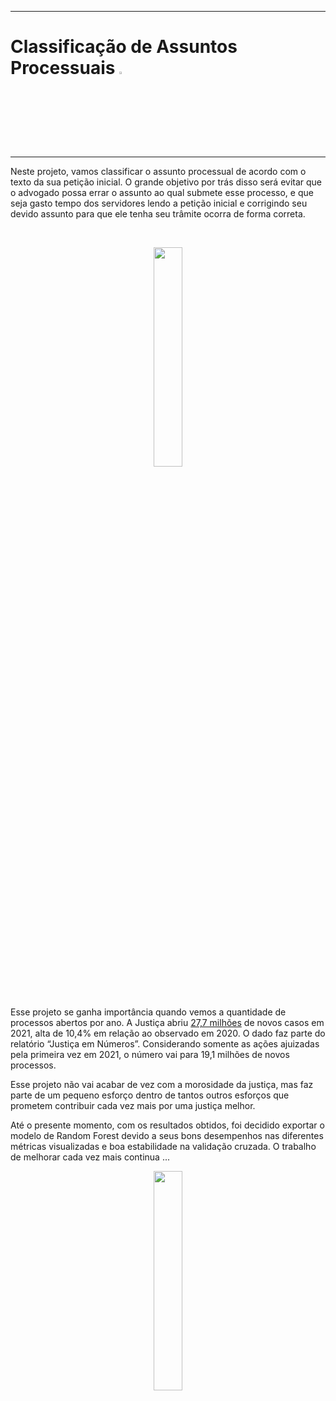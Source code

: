 ***
# **Classificação de Assuntos Processuais** <img src="https://cdn-icons-png.flaticon.com/512/3292/3292568.png" width="3%">
***


Neste projeto, vamos classificar o assunto processual de acordo com o texto da sua petição inicial. O grande objetivo por trás disso será evitar que o advogado possa errar o assunto ao qual submete esse processo, e que seja gasto tempo dos servidores lendo a petição inicial e corrigindo seu devido assunto para que ele tenha seu trâmite ocorra de forma correta. 

<br>
<p align=center>
<img src="https://cdn-icons-png.flaticon.com/512/2912/2912872.png" width="30%"></p>
<br>

Esse projeto se ganha importância quando vemos a quantidade de processos abertos por ano. A Justiça abriu <a href="https://itforum.com.br/noticias/um-terco-dos-brasileiros-ja-foi-vitima-de-fraude-com-cartao-de-credito-diz-ibm/">27,7 milhões</a> de novos casos em 2021, alta de 10,4% em relação ao observado em 2020. O dado faz parte do relatório “Justiça em Números”. Considerando somente as ações ajuizadas pela primeira vez em 2021, o número vai para 19,1 milhões de novos processos.

Esse projeto não vai acabar de vez com a morosidade da justiça, mas faz parte de um pequeno esforço dentro de tantos outros esforços que prometem contribuir cada vez mais por uma justiça melhor. 

Até o presente momento, com os resultados obtidos, foi decidido exportar o modelo de Random Forest devido a seus bons desempenhos nas diferentes métricas visualizadas e boa estabilidade na validação cruzada. O trabalho de melhorar cada vez mais continua ...


<p align=center>
<img src="https://cdn-icons-png.flaticon.com/512/9375/9375341.png" width="30%"></p>

